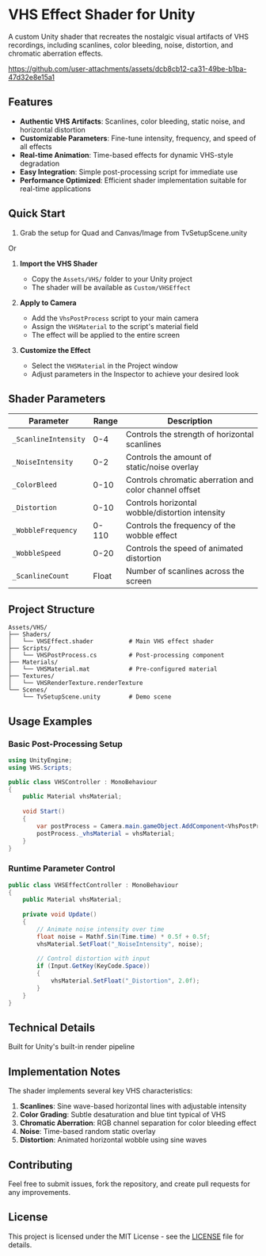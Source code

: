 # VHS Effect Shader for Unity

A custom Unity shader that recreates the nostalgic visual artifacts of VHS recordings, including scanlines, color bleeding, noise, distortion, and chromatic aberration effects.

https://github.com/user-attachments/assets/dcb8cb12-ca31-49be-b1ba-47d32e8e15a1


## Features

- **Authentic VHS Artifacts**: Scanlines, color bleeding, static noise, and horizontal distortion
- **Customizable Parameters**: Fine-tune intensity, frequency, and speed of all effects
- **Real-time Animation**: Time-based effects for dynamic VHS-style degradation
- **Easy Integration**: Simple post-processing script for immediate use
- **Performance Optimized**: Efficient shader implementation suitable for real-time applications


## Quick Start
1. Grab the setup for Quad and Canvas/Image from TvSetupScene.unity

Or

1. **Import the VHS Shader**
   - Copy the `Assets/VHS/` folder to your Unity project
   - The shader will be available as `Custom/VHSEffect`

2. **Apply to Camera**
   - Add the `VhsPostProcess` script to your main camera
   - Assign the `VHSMaterial` to the script's material field
   - The effect will be applied to the entire screen

3. **Customize the Effect**
   - Select the `VHSMaterial` in the Project window
   - Adjust parameters in the Inspector to achieve your desired look


## Shader Parameters

| Parameter | Range | Description |
|-----------|-------|-------------|
| `_ScanlineIntensity` | 0-4 | Controls the strength of horizontal scanlines |
| `_NoiseIntensity` | 0-2 | Controls the amount of static/noise overlay |
| `_ColorBleed` | 0-10 | Controls chromatic aberration and color channel offset |
| `_Distortion` | 0-10 | Controls horizontal wobble/distortion intensity |
| `_WobbleFrequency` | 0-110 | Controls the frequency of the wobble effect |
| `_WobbleSpeed` | 0-20 | Controls the speed of animated distortion |
| `_ScanlineCount` | Float | Number of scanlines across the screen |


## Project Structure

```
Assets/VHS/
├── Shaders/
│   └── VHSEffect.shader          # Main VHS effect shader
├── Scripts/
│   └── VHSPostProcess.cs         # Post-processing component
├── Materials/
│   └── VHSMaterial.mat           # Pre-configured material
├── Textures/
│   └── VHSRenderTexture.renderTexture
└── Scenes/
    └── TvSetupScene.unity        # Demo scene
```


## Usage Examples

### Basic Post-Processing Setup

```csharp
using UnityEngine;
using VHS.Scripts;

public class VHSController : MonoBehaviour
{
    public Material vhsMaterial;
    
    void Start()
    {
        var postProcess = Camera.main.gameObject.AddComponent<VhsPostProcess>();
        postProcess._vhsMaterial = vhsMaterial;
    }
}
```


### Runtime Parameter Control

```csharp
public class VHSEffectController : MonoBehaviour
{
    public Material vhsMaterial;
    
    private void Update()
    {
        // Animate noise intensity over time
        float noise = Mathf.Sin(Time.time) * 0.5f + 0.5f;
        vhsMaterial.SetFloat("_NoiseIntensity", noise);
        
        // Control distortion with input
        if (Input.GetKey(KeyCode.Space))
        {
            vhsMaterial.SetFloat("_Distortion", 2.0f);
        }
    }
}
```


## Technical Details

Built for Unity's built-in render pipeline


## Implementation Notes

The shader implements several key VHS characteristics:

1. **Scanlines**: Sine wave-based horizontal lines with adjustable intensity
2. **Color Grading**: Subtle desaturation and blue tint typical of VHS
3. **Chromatic Aberration**: RGB channel separation for color bleeding effect
4. **Noise**: Time-based random static overlay
5. **Distortion**: Animated horizontal wobble using sine waves


## Contributing

Feel free to submit issues, fork the repository, and create pull requests for any improvements.


## License

This project is licensed under the MIT License - see the [LICENSE](LICENSE) file for details.
